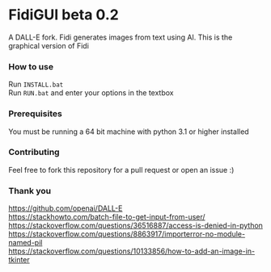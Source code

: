 # FidiGUI beta 0.2
A DALL-E fork. Fidi generates images from text using AI. This is the graphical version of Fidi<br>
### How to use
Run `INSTALL.bat`<br>
Run `RUN.bat` and enter your options in the textbox<br>
### Prerequisites
You must be running a 64 bit machine with python 3.1 or higher installed<br>
### Contributing
Feel free to fork this repository for a pull request or open an issue :)<br>
### Thank you
https://github.com/openai/DALL-E<br>
https://stackhowto.com/batch-file-to-get-input-from-user/<br>
https://stackoverflow.com/questions/36516887/access-is-denied-in-python<br>
https://stackoverflow.com/questions/8863917/importerror-no-module-named-pil<br>
https://stackoverflow.com/questions/10133856/how-to-add-an-image-in-tkinter<br>
